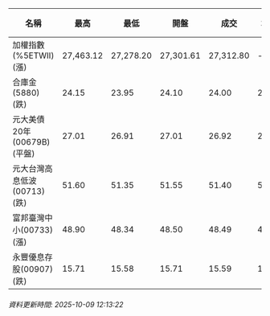 | 名稱 | 最高 | 最低 | 開盤 | 成交 | 均價 | 成交金額(億) | 昨收 | 漲跌幅 | 漲跌 | 總量 | 昨量 | 振幅 |
| -------- | -------- | -------- | -------- |-------- | -------- | -------- |-------- |-------- |-------- | -------- | -------- |-------- |
|加權指數(%5ETWII) (漲)|27,463.12|27,278.20|27,301.61|27,312.80|-|4,322.38|27,063.68|0.92%|249.12|7,403,900|0|0.68%|
|合庫金(5880) (跌)|24.15|23.95|24.10|24.00|24.02|2.34|24.05|0.21%|0.05|9,756|7,850|0.83%|
|元大美債20年(00679B) (平盤)|27.01|26.91|27.01|26.92|26.95|7.65|26.92|0.00%|0.00|28,374|37,620|0.37%|
|元大台灣高息低波(00713) (跌)|51.60|51.35|51.55|51.40|51.44|3.74|51.45|0.10%|0.05|7,269|11,586|0.49%|
|富邦臺灣中小(00733) (漲)|48.90|48.34|48.50|48.49|48.62|0.465|48.34|0.31%|0.15|956|707|1.16%|
|永豐優息存股(00907) (跌)|15.71|15.58|15.71|15.59|15.63|0.157|15.62|0.19%|0.03|1,006|851|0.83%|
###### 資料更新時間: 2025-10-09 12:13:22